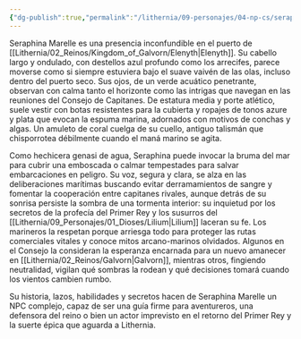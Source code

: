 ```yaml
---
{"dg-publish":true,"permalink":"/lithernia/09-personajes/04-np-cs/seraphina-marelle/","title":"Seraphina Marelle","tags":["lithernia","personaje","Elenyth","Galvorn"]}
---
```


Seraphina Marelle es una presencia inconfundible en el puerto de [[Lithernia/02_Reinos/Kingdom_of_Galvorn/Elenyth\|Elenyth]]. Su cabello largo y ondulado, con destellos azul profundo como los arrecifes, parece moverse como si siempre estuviera bajo el suave vaivén de las olas, incluso dentro del puerto seco. Sus ojos, de un verde acuático penetrante, observan con calma tanto el horizonte como las intrigas que navegan en las reuniones del Consejo de Capitanes. De estatura media y porte atlético, suele vestir con botas resistentes para la cubierta y ropajes de tonos azure y plata que evocan la espuma marina, adornados con motivos de conchas y algas. Un amuleto de coral cuelga de su cuello, antiguo talismán que chisporrotea débilmente cuando el maná marino se agita.

Como hechicera genasi de agua, Seraphina puede invocar la bruma del mar para cubrir una emboscada o calmar tempestades para salvar embarcaciones en peligro. Su voz, segura y clara, se alza en las deliberaciones marítimas buscando evitar derramamientos de sangre y fomentar la cooperación entre capitanes rivales, aunque detrás de su sonrisa persiste la sombra de una tormenta interior: su inquietud por los secretos de la profecía del Primer Rey y los susurros del [[Lithernia/09_Personajes/01_Dioses/Lilium\|Lilium]] laceran su fe. Los marineros la respetan porque arriesga todo para proteger las rutas comerciales vitales y conoce mitos arcano-marinos olvidados. Algunos en el Consejo la consideran la esperanza encarnada para un nuevo amanecer en [[Lithernia/02_Reinos/Galvorn\|Galvorn]], mientras otros, fingiendo neutralidad, vigilan qué sombras la rodean y qué decisiones tomará cuando los vientos cambien rumbo.

Su historia, lazos, habilidades y secretos hacen de Seraphina Marelle un NPC complejo, capaz de ser una guía firme para aventureros, una defensora del reino o bien un actor imprevisto en el retorno del Primer Rey y la suerte épica que aguarda a Lithernia.